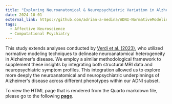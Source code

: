 ```yaml
---
title: "Exploring Neuroanatomical & Neuropsychiatric Variation in Alzheimer’s Disease Through Normative Modeling"
date: 2024-10-01
external_link: https://github.com/adrian-a-medina/ADNI-NormativeModeling
tags:
  - Affective Neuroscience
  - Computational Psychiatry
---
```


This study extends analyses conducted by [Verdi et al. (2023)](https://www.neurology.org/doi/10.1212/WNL.0000000000207298), who utilized normative modeling techniques to delineate neuroanatomical heterogeneity in Alzheimer's disease. We employ a similar methodological framework to supplement these insights by integrating both structural MRI data and neuropsychiatric symptom profiles. This integration allowed us to explore more deeply the neuroanatomical and neuropsychiatric underpinnings of Alzheimer's disease across different phenotypes within our ADNI subset.

To view the HTML page that is rendered from the Quarto markdown file, please go to the following [**page**](https://adrian-a-medina.github.io/ADNI-NormativeModeling/ADNI_NormativeModeling.html).

<!--more-->
